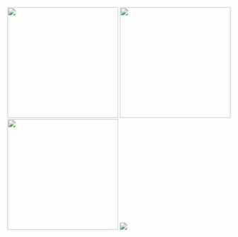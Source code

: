 <img src="https://github.com/MarcusBloomfield/MarcusBloomfield/assets/69335910/a3748902-6402-422b-ae00-c68db842fae7" width="250" height="250" />
<img src="https://github.com/MarcusBloomfield/MarcusBloomfield/assets/69335910/3feed36f-0701-47dd-8859-996b1540eea1" width="250" height="250" />
<img src="https://github.com/MarcusBloomfield/MarcusBloomfield/assets/69335910/a1677e63-a356-4884-b751-3a9cae54d25a" width="250" height="250" />
                                       
<img src="https://komarev.com/ghpvc/?username=MarcusBloomfield&style=flat-square&color=87cefa&label=Profile+Snoopers" />
